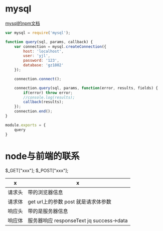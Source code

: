 # mysql

[mysql的npm文档](https://www.npmjs.com/package/mysql)

```js
var mysql = require('mysql');

function query(sql, params, callback) {
	var connection = mysql.createConnection({
		host: 'localhost',
		user: 'yjl',
		password: '123',
		database: 'gz1802'
	});

	connection.connect();

	connection.query(sql, params, function(error, results, fields) {
		if(error) throw error;
		//console.log(results);
		callback(results);
	});
	connection.end();
}

module.exports = {
	query
}

```

# node与前端的联系

$_GET["xxx"];
$_POST["xxx"];

|x|x|
|-|-|
|请求头|带的浏览器信息|
|请求体|get url上的参数 post 就是请求体参数|
|响应头|带的是服务器信息|
|响应体|服务器响应 responseText  jq success->data|
